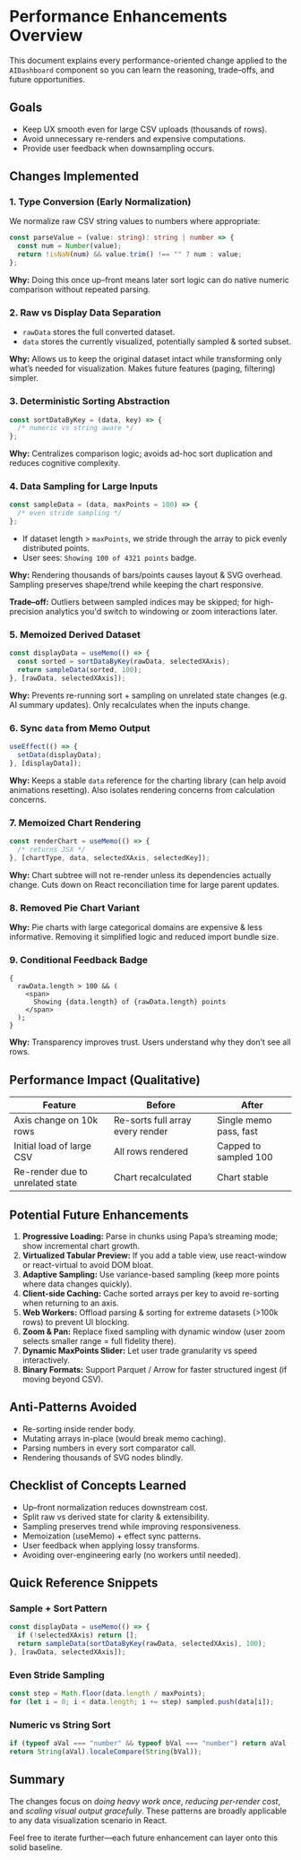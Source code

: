 # Performance Enhancements Overview

This document explains every performance-oriented change applied to the `AIDashboard` component so you can learn the reasoning, trade–offs, and future opportunities.

## Goals

- Keep UX smooth even for large CSV uploads (thousands of rows).
- Avoid unnecessary re-renders and expensive computations.
- Provide user feedback when downsampling occurs.

## Changes Implemented

### 1. Type Conversion (Early Normalization)

We normalize raw CSV string values to numbers where appropriate:

```ts
const parseValue = (value: string): string | number => {
  const num = Number(value);
  return !isNaN(num) && value.trim() !== "" ? num : value;
};
```

**Why:** Doing this once up–front means later sort logic can do native numeric comparison without repeated parsing.

### 2. Raw vs Display Data Separation

- `rawData` stores the full converted dataset.
- `data` stores the currently visualized, potentially sampled & sorted subset.

**Why:** Allows us to keep the original dataset intact while transforming only what’s needed for visualization. Makes future features (paging, filtering) simpler.

### 3. Deterministic Sorting Abstraction

```ts
const sortDataByKey = (data, key) => {
  /* numeric vs string aware */
};
```

**Why:** Centralizes comparison logic; avoids ad-hoc sort duplication and reduces cognitive complexity.

### 4. Data Sampling for Large Inputs

```ts
const sampleData = (data, maxPoints = 100) => {
  /* even stride sampling */
};
```

- If dataset length > `maxPoints`, we stride through the array to pick evenly distributed points.
- User sees: `Showing 100 of 4321 points` badge.

**Why:** Rendering thousands of bars/points causes layout & SVG overhead. Sampling preserves shape/trend while keeping the chart responsive.

**Trade–off:** Outliers between sampled indices may be skipped; for high-precision analytics you'd switch to windowing or zoom interactions later.

### 5. Memoized Derived Dataset

```ts
const displayData = useMemo(() => {
  const sorted = sortDataByKey(rawData, selectedXAxis);
  return sampleData(sorted, 100);
}, [rawData, selectedXAxis]);
```

**Why:** Prevents re-running sort + sampling on unrelated state changes (e.g. AI summary updates). Only recalculates when the inputs change.

### 6. Sync `data` from Memo Output

```ts
useEffect(() => {
  setData(displayData);
}, [displayData]);
```

**Why:** Keeps a stable `data` reference for the charting library (can help avoid animations resetting). Also isolates rendering concerns from calculation concerns.

### 7. Memoized Chart Rendering

```ts
const renderChart = useMemo(() => {
  /* returns JSX */
}, [chartType, data, selectedXAxis, selectedKey]);
```

**Why:** Chart subtree will not re-render unless its dependencies actually change. Cuts down on React reconciliation time for large parent updates.

### 8. Removed Pie Chart Variant

**Why:** Pie charts with large categorical domains are expensive & less informative. Removing it simplified logic and reduced import bundle size.

### 9. Conditional Feedback Badge

```tsx
{
  rawData.length > 100 && (
    <span>
      Showing {data.length} of {rawData.length} points
    </span>
  );
}
```

**Why:** Transparency improves trust. Users understand why they don’t see all rows.

## Performance Impact (Qualitative)

| Feature                          | Before                           | After                  |
| -------------------------------- | -------------------------------- | ---------------------- |
| Axis change on 10k rows          | Re-sorts full array every render | Single memo pass, fast |
| Initial load of large CSV        | All rows rendered                | Capped to sampled 100  |
| Re-render due to unrelated state | Chart recalculated               | Chart stable           |

## Potential Future Enhancements

1. **Progressive Loading:** Parse in chunks using Papa’s streaming mode; show incremental chart growth.
2. **Virtualized Tabular Preview:** If you add a table view, use react-window or react-virtual to avoid DOM bloat.
3. **Adaptive Sampling:** Use variance-based sampling (keep more points where data changes quickly).
4. **Client-side Caching:** Cache sorted arrays per key to avoid re-sorting when returning to an axis.
5. **Web Workers:** Offload parsing & sorting for extreme datasets (>100k rows) to prevent UI blocking.
6. **Zoom & Pan:** Replace fixed sampling with dynamic window (user zoom selects smaller range = full fidelity there).
7. **Dynamic MaxPoints Slider:** Let user trade granularity vs speed interactively.
8. **Binary Formats:** Support Parquet / Arrow for faster structured ingest (if moving beyond CSV).

## Anti-Patterns Avoided

- Re-sorting inside render body.
- Mutating arrays in-place (would break memo caching).
- Parsing numbers in every sort comparator call.
- Rendering thousands of SVG nodes blindly.

## Checklist of Concepts Learned

- Up–front normalization reduces downstream cost.
- Split raw vs derived state for clarity & extensibility.
- Sampling preserves trend while improving responsiveness.
- Memoization (useMemo) + effect sync patterns.
- User feedback when applying lossy transforms.
- Avoiding over-engineering early (no workers until needed).

## Quick Reference Snippets

### Sample + Sort Pattern

```ts
const displayData = useMemo(() => {
  if (!selectedXAxis) return [];
  return sampleData(sortDataByKey(rawData, selectedXAxis), 100);
}, [rawData, selectedXAxis]);
```

### Even Stride Sampling

```ts
const step = Math.floor(data.length / maxPoints);
for (let i = 0; i < data.length; i += step) sampled.push(data[i]);
```

### Numeric vs String Sort

```ts
if (typeof aVal === "number" && typeof bVal === "number") return aVal - bVal;
return String(aVal).localeCompare(String(bVal));
```

## Summary

The changes focus on _doing heavy work once_, _reducing per-render cost_, and _scaling visual output gracefully_. These patterns are broadly applicable to any data visualization scenario in React.

Feel free to iterate further—each future enhancement can layer onto this solid baseline.
